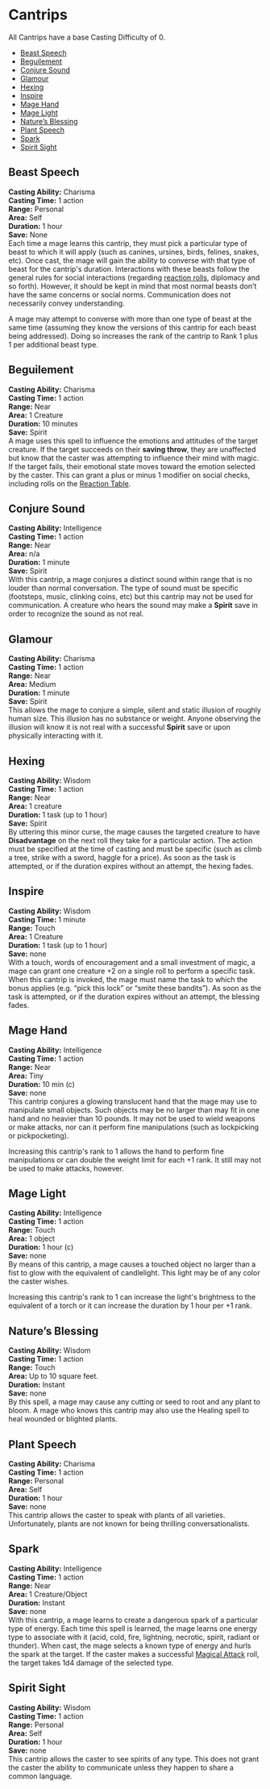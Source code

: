 # Cantrips

All Cantrips have a base Casting Difficulty of 0.
- [Beast Speech](#beast-speech)
- [Beguilement](#beguilement)
- [Conjure Sound](#conjure-sound)
- [Glamour](#glamour)
- [Hexing](#hexing)
- [Inspire](#inspire)
- [Mage Hand](#mage-hand)
- [Mage Light](#mage-light)
- [Nature’s Blessing](#natures-blessing)
- [Plant Speech](#plant-speech)
- [Spark](#spark)
- [Spirit Sight](#spirit-sight)

## Beast Speech
**Casting Ability:** Charisma<br/>
**Casting Time:** 1 action<br/>
**Range:** Personal<br/>
**Area:** Self<br/>
**Duration:** 1 hour<br/>
**Save:** None<br/>
Each time a mage learns this cantrip, they must pick a particular type of beast to which it will apply (such as canines, ursines, birds, felines, snakes, etc).  Once cast, the mage will gain the ability to converse with that type of beast for the cantrip's duration.  Interactions with these beasts follow the general rules for social interactions (regarding [reaction rolls](CoreRules.md#Charisma-and-Reactions), diplomacy and so forth).  However, it should be kept in mind that most normal beasts don’t have the same concerns or social norms.  Communication does not necessarily convey understanding.

A mage may attempt to converse with more than one type of beast at the same time (assuming they know the versions of this cantrip for each beast being addressed).  Doing so increases the rank of the cantrip to Rank 1 plus 1 per additional beast type.

## Beguilement
**Casting Ability:** Charisma<br/>
**Casting Time:** 1 action<br/>
**Range:** Near<br/>
**Area:** 1 Creature<br/>
**Duration:** 10 minutes<br/>
**Save:** Spirit<br/>
A mage uses this spell to influence the emotions and attitudes of the target creature.  If the target succeeds on their **saving throw**, they are unaffected but know that the caster was attempting to influence their mind with magic.  If the target fails, their emotional state moves toward the emotion selected by the caster.  This can grant a plus or minus 1 modifier on social checks, including rolls on the [Reaction Table](CoreRules.md#Charisma-and-Reactions).

## Conjure Sound
**Casting Ability:** Intelligence<br/>
**Casting Time:** 1 action<br/>
**Range:** Near<br/>
**Area:** n/a<br/>
**Duration:** 1 minute<br/>
**Save:** Spirit<br/>
With this cantrip, a mage conjures a distinct sound within range that is no louder than normal conversation.  The type of sound must be specific (footsteps, music, clinking coins, etc) but this cantrip may not be used for communication.  A creature who hears the sound may make a **Spirit** save in order to recognize the sound as not real.

## Glamour
**Casting Ability:** Charisma<br/>
**Casting Time:** 1 action<br/>
**Range:** Near<br/>
**Area:** Medium<br/>
**Duration:** 1 minute<br/>
**Save:** Spirit<br/>
This allows the mage to conjure a simple, silent and static illusion of roughly human size.  This illusion has no substance or weight.  Anyone observing the illusion will know it is not real with a successful **Spirit** save or upon physically interacting with it.

## Hexing
**Casting Ability:** Wisdom<br/>
**Casting Time:** 1 action<br/>
**Range:** Near<br/>
**Area:** 1 creature<br/>
**Duration:** 1 task (up to 1 hour)<br/>
**Save:** Spirit<br/>
By uttering this minor curse, the mage causes the targeted creature to have **Disadvantage** on the next roll they take for a particular action.  The action must be specified at the time of casting and must be specific (such as climb a tree, strike with a sword, haggle for a price).  As soon as the task is attempted, or if the duration expires without an attempt, the hexing fades.

## Inspire
**Casting Ability:** Wisdom<br/>
**Casting Time:** 1 minute<br/>
**Range:** Touch<br/>
**Area:** 1 Creature<br/>
**Duration:** 1 task (up to 1 hour)<br/>
**Save:** none<br/>
With a touch, words of encouragement and a small investment of magic, a mage can grant one creature +2 on a single roll to perform a specific task.  When this cantrip is invoked, the mage must name the task to which the bonus applies (e.g. “pick this lock” or “smite these bandits”).  As soon as the task is attempted, or if the duration expires without an attempt, the blessing fades.

## Mage Hand
**Casting Ability:** Intelligence<br/>
**Casting Time:** 1 action<br/>
**Range:** Near<br/>
**Area:** Tiny<br/>
**Duration:** 10 min (c)<br/>
**Save:** none<br/>
This cantrip conjures a glowing translucent hand that the mage may use to manipulate small objects.  Such objects may be no larger than may fit in one hand and no heavier than 10 pounds.  It may not be used to wield weapons or make attacks, nor can it perform fine manipulations (such as lockpicking or pickpocketing).  

Increasing this cantrip's rank to 1 allows the hand to perform fine manipulations or can double the weight limit for each +1 rank.  It still may not be used to make attacks, however.

## Mage Light
**Casting Ability:** Intelligence<br/>
**Casting Time:** 1 action<br/>
**Range:** Touch<br/>
**Area:** 1 object<br/>
**Duration:** 1 hour (c)<br/>
**Save:** none<br/>
By means of this cantrip, a mage causes a touched object no larger than a fist to glow with the equivalent of candlelight.  This light may be of any color the caster wishes.

Increasing this cantrip's rank to 1 can increase the light's brightness to the equivalent of a torch or it can increase the duration by 1 hour per +1 rank.

## Nature’s Blessing
**Casting Ability:** Wisdom<br/>
**Casting Time:** 1 action<br/>
**Range:** Touch<br/>
**Area:** Up to 10 square feet.<br/>
**Duration:** Instant<br/>
**Save:** none<br/>
By this spell, a mage may cause any cutting or seed to root and any plant to bloom.  A mage who knows this cantrip may also use the Healing spell to heal wounded or blighted plants.

## Plant Speech
**Casting Ability:** Charisma<br/>
**Casting Time:** 1 action<br/>
**Range:** Personal<br/>
**Area:** Self<br/>
**Duration:** 1 hour<br/>
**Save:** none<br/>
This cantrip allows the caster to speak with plants of all varieties.  Unfortunately, plants are not known for being thrilling conversationalists.

## Spark
**Casting Ability:** Intelligence<br/>
**Casting Time:** 1 action<br/>
**Range:** Near<br/>
**Area:** 1 Creature/Object<br/>
**Duration:** Instant<br/>
**Save:** none<br/>
With this cantrip, a mage learns to create a dangerous spark of a particular type of energy.  Each time this spell is learned, the mage learns one energy type to associate with it (acid, cold, fire, lightning, necrotic, spirit, radiant or thunder).  When cast, the mage selects a known type of energy and hurls the spark at the target.  If the caster makes a successful [Magical Attack](MagicalArts.md#Magical-Attacks-and-Saving-Throws) roll, the target takes 1d4 damage of the selected type.

## Spirit Sight
**Casting Ability:** Wisdom<br/>
**Casting Time:** 1 action<br/>
**Range:** Personal<br/>
**Area:** Self<br/>
**Duration:** 1 hour<br/>
**Save:** none<br/>
This cantrip allows the caster to see spirits of any type.  This does not grant the caster the ability to communicate unless they happen to share a common language.
